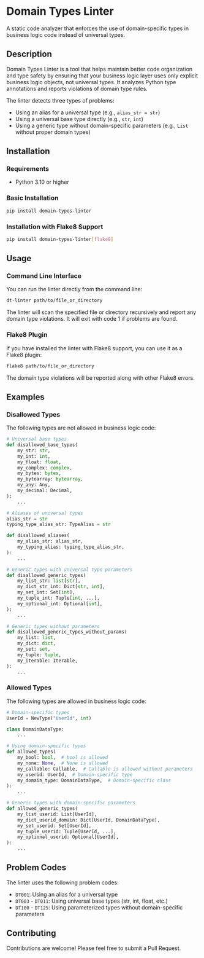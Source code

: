 # Domain Types Linter

A static code analyzer that enforces the use of domain-specific types in business logic code instead of universal types.

## Description

Domain Types Linter is a tool that helps maintain better code organization and type safety by ensuring 
that your business logic layer uses only explicit business logic objects, not universal types. 
It analyzes Python type annotations and reports violations of domain type rules.

The linter detects three types of problems:
- Using an alias for a universal type (e.g., `alias_str = str`)
- Using a universal base type directly (e.g., `str`, `int`)
- Using a generic type without domain-specific parameters (e.g., `List` without proper domain types)

## Installation

### Requirements
- Python 3.10 or higher

### Basic Installation
```bash
pip install domain-types-linter
```

### Installation with Flake8 Support
```bash
pip install domain-types-linter[flake8]
```

## Usage

### Command Line Interface
You can run the linter directly from the command line:

```bash
dt-linter path/to/file_or_directory
```

The linter will scan the specified file or directory recursively and report any domain type violations. 
It will exit with code 1 if problems are found.

### Flake8 Plugin
If you have installed the linter with Flake8 support, you can use it as a Flake8 plugin:

```bash
flake8 path/to/file_or_directory
```

The domain type violations will be reported along with other Flake8 errors.

## Examples

### Disallowed Types

The following types are not allowed in business logic code:

```python
# Universal base types
def disallowed_base_types(
    my_str: str,
    my_int: int,
    my_float: float,
    my_complex: complex,
    my_bytes: bytes,
    my_bytearray: bytearray,
    my_any: Any,
    my_decimal: Decimal,
):
    ...

# Aliases of universal types
alias_str = str
typing_type_alias_str: TypeAlias = str

def disallowed_aliases(
    my_alias_str: alias_str,
    my_typing_alias: typing_type_alias_str,
):
    ...

# Generic types with universal type parameters
def disallowed_generic_types(
    my_list_str: list[str],
    my_dict_str_int: Dict[str, int],
    my_set_int: Set[int],
    my_tuple_int: Tuple[int, ...],
    my_optional_int: Optional[int],
):
    ...

# Generic types without parameters
def disallowed_generic_types_without_params(
    my_list: list,
    my_dict: dict,
    my_set: set,
    my_tuple: tuple,
    my_iterable: Iterable,
):
    ...
```

### Allowed Types

The following types are allowed in business logic code:

```python
# Domain-specific types
UserId = NewType("UserId", int)

class DomainDataType:
    ...

# Using domain-specific types
def allowed_types(
    my_bool: bool,  # bool is allowed
    my_none: None,  # None is allowed
    my_callable: Callable,  # Callable is allowed without parameters
    my_userid: UserId,  # Domain-specific type
    my_domain_type: DomainDataType,  # Domain-specific class
):
    ...

# Generic types with domain-specific parameters
def allowed_generic_types(
    my_list_userid: List[UserId],
    my_dict_userid_domain: Dict[UserId, DomainDataType],
    my_set_userid: Set[UserId],
    my_tuple_userid: Tuple[UserId, ...],
    my_optional_userid: Optional[UserId],
):
    ...
```

## Problem Codes

The linter uses the following problem codes:

- `DT001`: Using an alias for a universal type
- `DT003` - `DT011`: Using universal base types (str, int, float, etc.)
- `DT100` - `DT125`: Using parameterized types without domain-specific parameters

## Contributing

Contributions are welcome! Please feel free to submit a Pull Request.
